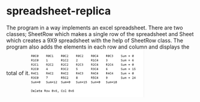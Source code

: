 # spreadsheet-replica
The program in a way implements an excel spreadsheet. There are two classes; 
SheetRow which makes a single row of the spreadsheet and Sheet which creates
a 9X9 spreadsheet with the help of SheetRow class. The program also adds the
elements in each row and column and displays the total of it. 
<img align="center" src = "output.png" width = "300" >
